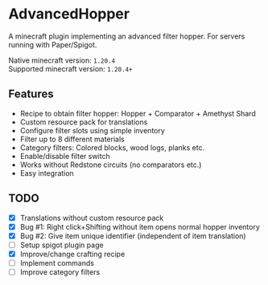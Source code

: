 # AdvancedHopper
A minecraft plugin implementing an advanced filter hopper. For servers running with Paper/Spigot.

Native minecraft version: `1.20.4` \
Supported minecraft version: `1.20.4+`

## Features

* Recipe to obtain filter hopper: Hopper + Comparator + Amethyst Shard
* Custom resource pack for translations
* Configure filter slots using simple inventory
* Filter up to 8 different materials
* Category filters: Colored blocks, wood logs, planks etc.
* Enable/disable filter switch 
* Works without Redstone circuits (no comparators etc.)
* Easy integration

## TODO

- [x] Translations without custom resource pack 
- [x] Bug #1: Right click+Shifting without item opens normal hopper inventory
- [x] Bug #2: Give item unique identifier (independent of item translation)
- [ ] Setup spigot plugin page
- [x] Improve/change crafting recipe 
- [ ] Implement commands
- [ ] Improve category filters